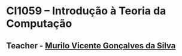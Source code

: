 # CI1059 – Introdução à Teoria da Computação

## Teacher - [Murilo Vicente Gonçalves da Silva](https://www.escavador.com/sobre/6977351/murilo-vicente-goncalves-da-silva)
